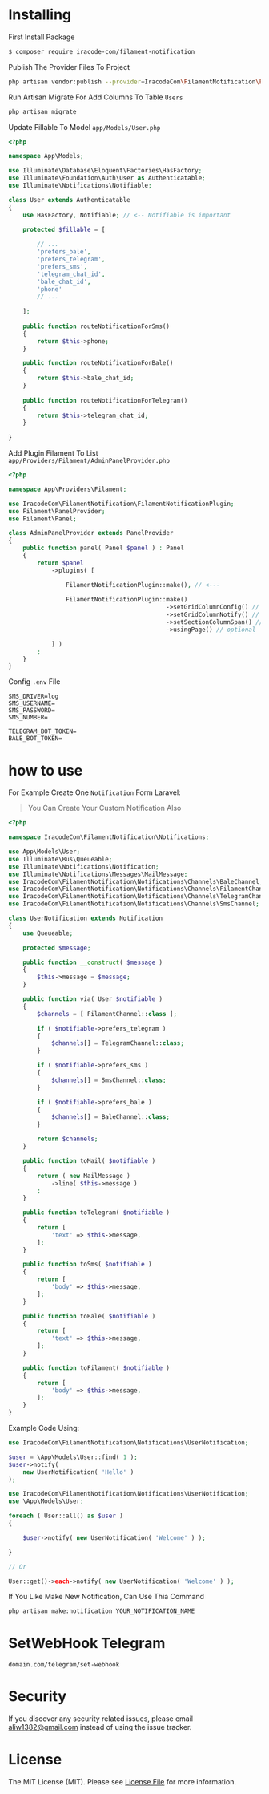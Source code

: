 # Installing

First Install Package

```bash
$ composer require iracode-com/filament-notification
```

Publish The Provider Files To Project

```bash
php artisan vendor:publish --provider=IracodeCom\FilamentNotification\FilamentNotificationServiceProvider
```

Run Artisan Migrate For Add Columns To Table `Users`

```bash
php artisan migrate
```

Update Fillable To Model `app/Models/User.php`

```php
<?php

namespace App\Models;

use Illuminate\Database\Eloquent\Factories\HasFactory;
use Illuminate\Foundation\Auth\User as Authenticatable;
use Illuminate\Notifications\Notifiable;

class User extends Authenticatable
{
    use HasFactory, Notifiable; // <-- Notifiable is important

    protected $fillable = [
    
        // ...
        'prefers_bale',
        'prefers_telegram',
        'prefers_sms',
        'telegram_chat_id',
        'bale_chat_id',
        'phone'
        // ...
        
    ];
    
    public function routeNotificationForSms()
    {
        return $this->phone;
    }

    public function routeNotificationForBale()
    {
        return $this->bale_chat_id;
    }
    
    public function routeNotificationForTelegram()
    {
        return $this->telegram_chat_id;
    }
    
}
```

Add Plugin Filament To List `app/Providers/Filament/AdminPanelProvider.php`

```php
<?php

namespace App\Providers\Filament;

use IracodeCom\FilamentNotification\FilamentNotificationPlugin;
use Filament\PanelProvider;
use Filament\Panel;

class AdminPanelProvider extends PanelProvider
{
    public function panel( Panel $panel ) : Panel
    {
        return $panel
            ->plugins( [

                FilamentNotificationPlugin::make(), // <---
                
                FilamentNotificationPlugin::make()
                                            ->setGridColumnConfig() // optional
                                            ->setGridColumnNotify() // optional
                                            ->setSectionColumnSpan() // optional
                                            ->usingPage() // optional

            ] )
        ;
    }
}
```

Config `.env` File

```dotenv
SMS_DRIVER=log
SMS_USERNAME=
SMS_PASSWORD=
SMS_NUMBER=

TELEGRAM_BOT_TOKEN=
BALE_BOT_TOKEN=
```

# how to use

For Example Create One `Notification` Form Laravel:
> You Can Create Your Custom Notification Also

```php
<?php

namespace IracodeCom\FilamentNotification\Notifications;

use App\Models\User;
use Illuminate\Bus\Queueable;
use Illuminate\Notifications\Notification;
use Illuminate\Notifications\Messages\MailMessage;
use IracodeCom\FilamentNotification\Notifications\Channels\BaleChannel;
use IracodeCom\FilamentNotification\Notifications\Channels\FilamentChannel;
use IracodeCom\FilamentNotification\Notifications\Channels\TelegramChannel;
use IracodeCom\FilamentNotification\Notifications\Channels\SmsChannel;

class UserNotification extends Notification
{
    use Queueable;

    protected $message;

    public function __construct( $message )
    {
        $this->message = $message;
    }

    public function via( User $notifiable )
    {
        $channels = [ FilamentChannel::class ];

        if ( $notifiable->prefers_telegram )
        {
            $channels[] = TelegramChannel::class;
        }

        if ( $notifiable->prefers_sms )
        {
            $channels[] = SmsChannel::class;
        }

        if ( $notifiable->prefers_bale )
        {
            $channels[] = BaleChannel::class;
        }

        return $channels;
    }

    public function toMail( $notifiable )
    {
        return ( new MailMessage )
            ->line( $this->message )
        ;
    }

    public function toTelegram( $notifiable )
    {
        return [
            'text' => $this->message,
        ];
    }

    public function toSms( $notifiable )
    {
        return [
            'body' => $this->message,
        ];
    }

    public function toBale( $notifiable )
    {
        return [
            'text' => $this->message,
        ];
    }

    public function toFilament( $notifiable )
    {
        return [
            'body' => $this->message,
        ];
    }
}
```

Example Code Using:

```php
use IracodeCom\FilamentNotification\Notifications\UserNotification;

$user = \App\Models\User::find( 1 );
$user->notify(
    new UserNotification( 'Hello' )
);
```

```php
use IracodeCom\FilamentNotification\Notifications\UserNotification;
use \App\Models\User;

foreach ( User::all() as $user )
{

    $user->notify( new UserNotification( 'Welcome' ) );

}

// Or

User::get()->each->notify( new UserNotification( 'Welcome' ) );

```

If You Like Make New Notification, Can Use Thia Command

```bash
php artisan make:notification YOUR_NOTIFICATION_NAME
```

# SetWebHook Telegram

`domain.com/telegram/set-webhook`

# Security

If you discover any security related issues, please email aliw1382@gmail.com instead of using the issue tracker.

# License

The MIT License (MIT). Please see [License File](LICENSE) for more information.
